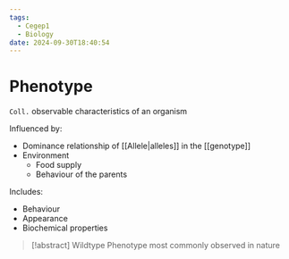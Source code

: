 ```yaml
---
tags:
  - Cegep1
  - Biology
date: 2024-09-30T18:40:54
---
```


# Phenotype

`Coll.` observable characteristics of an organism

Influenced by:

- Dominance relationship of [[Allele|alleles]] in the [[genotype]]
- Environment
	- Food supply
	- Behaviour of the parents

Includes:

- Behaviour
- Appearance
- Biochemical properties

> [!abstract] Wildtype
> Phenotype most commonly observed in nature